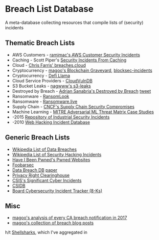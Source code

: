 # Breach List Database
A meta-database collecting resources that compile lists of (security) incidents

## Thematic Breach Lists

* AWS Customers - [ramimac's AWS Customer Security Incidents](https://github.com/ramimac/aws-customer-security-incidents)
* Caching - Scott Piper's [Security Incidents From Caching](https://github.com/0xdabbad00/security_incidents_from_caching)
* Cloud - [Chris Farris' breaches.cloud](https://breaches.cloud)
* Cryptocurrency - [magoo's Blockchain Graveyard](https://magoo.github.io/Blockchain-Graveyard/), [blocksec-incidents](https://github.com/m4xx101/blocksec-incidents)
* Cryptocurrency - [Defi Llama](https://defillama.com/hacks)
* Cloud Service Providers - [CloudVulnDB](https://cloudvulndb.org)
* S3 Bucket Leaks - [nagwww's s3-leaks](https://github.com/nagwww/s3-leaks)
* Destroyed by Breach - [Adrian Sanabria's Destroyed by Breach](https://docs.google.com/spreadsheets/d/15CTPcgZQenWKDLDTQ2ibveUM4i7Of_n20TzdTi23xcg/edit#gid=0) [tweet](https://twitter.com/sawaba/status/1553938672667566082)
* Ransomware - [RansomLook](https://www.ransomlook.io/recent)
* Ransomware - [Ransomware.live](https://ransomware.live/#/)
* Supply Chain - [CNCF's Supply Chain Security Compromises](https://github.com/cncf/tag-security/tree/main/supply-chain-security/compromises)
* Machine Learning - [MITRE Adversarial ML Threat Matrix Case Studies](https://github.com/mitre/advmlthreatmatrix)
* -2015 [Repository of Industrial Security Incidents](https://www.risidata.com/Database)
* -2010 [Web Hacking Incident Database](http://projects.webappsec.org/w/page/13246995/Web-Hacking-Incident-Database)

## Generic Breach Lists

* [Wikipedia List of Data Breaches](https://en.wikipedia.org/wiki/List_of_data_breaches)
* [Wikipedia List of Security Hacking Incidents](https://en.wikipedia.org/wiki/List_of_security_hacking_incidents)
* [Have I Been Pwned's Pwned Websites](https://haveibeenpwned.com/PwnedWebsites)
* [Foobarsec](https://foobarsec.com/)
* [Data Breach DB](https://databreachdb.com/) [paper](https://dl.acm.org/doi/pdf/10.1145/3439873)
* [Privacy Right Clearinghouse](https://privacyrights.org/data-breaches)
* [CSIS's Significant Cyber Incidents](https://www.csis.org/programs/strategic-technologies-program/significant-cyber-incidents)
* [CSIDB](https://www.csidb.net/)
* [Board Cybersecurity Incident Tracker (8-Ks)](https://www.board-cybersecurity.com/incidents/tracker/)

## Misc

* [magoo's analysis of every CA breach notification in 2017](https://medium.com/starting-up-security/learning-from-californias-data-breaches-f63920820626)
* [magoo's collection of breach blog posts](https://scrty.io/breach-blog-posts)

h/t [Shellsharks](https://shellsharks.com/infosec-tools#breaches-incidents--leaks), which I've aggregated in 